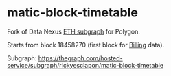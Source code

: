 # matic-block-timetable

Fork of Data Nexus [ETH subgraph](https://thegraph.com/explorer/subgraph?id=Dgr3WsqFY8SoKW4RgzkCwyim4K4R4iejBxB1EVYEG2LN&view=Curators) for Polygon.

Starts from block 18458270 (first block for [Billing](https://polygonscan.com/address/0x10829db618e6f520fa3a01c75bc6ddf8722fa9fe) data).

Subgraph: https://thegraph.com/hosted-service/subgraph/rickyesclapon/matic-block-timetable
